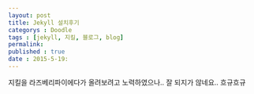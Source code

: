 ```yaml
---
layout: post
title: Jekyll 설치후기
categorys : Doodle
tags : [jekyll, 지킬, 블로그, blog]
permalink: 
published : true
date : 2015-5-19:
---
```


지킬을 라즈베리파이에다가 올려보려고 노력하였으나.. 잘 되지가 않네요.. 흐규흐규